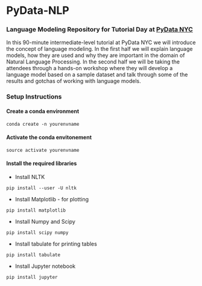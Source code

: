 
# PyData-NLP 
### Language Modeling Repository for Tutorial Day at [PyData NYC](https://pydata.org/nyc2019/)

In this 90-minute intermediate-level tutorial at PyData NYC we will introduce the concept of language modeling. In the first half we will explain language models, how they are used and why they are important in the domain of Natural Language Processing. In the second half we will be taking the attendees through a hands-on workshop where they will develop a language model based on a sample dataset and talk through some of the results and gotchas of working with language models.

### Setup Instructions
#### Create a conda environment
```
conda create -n yourenvname
```

#### Activate the conda envitonement
```
source activate yourenvname
```

#### Install the required libraries

* Install NLTK
```
pip install --user -U nltk
```

* Install Matplotlib - for plotting
```
pip install matplotlib
```

* Install Numpy and Scipy
```
pip install scipy numpy
```

* Install tabulate for printing tables
```
pip install tabulate
```

* Install Jupyter notebook 
```
pip install jupyter
```

